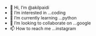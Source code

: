 - 👋 Hi, I’m @akilpaidi
- 👀 I’m interested in ...coding
- 🌱 I’m currently learning ...python
- 💞️ I’m looking to collaborate on ...google
- 📫 How to reach me ...instagram

<!---
akilmonster143/akilmonster143 is a ✨ special ✨ repository because its `README.md` (this file) appears on your GitHub profile.
You can click the Preview link to take a look at your changes.
--->
